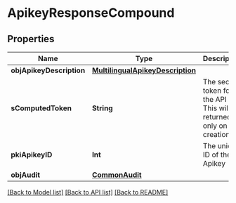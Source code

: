 # ApikeyResponseCompound

## Properties
Name | Type | Description | Notes
------------ | ------------- | ------------- | -------------
**objApikeyDescription** | [**MultilingualApikeyDescription**](MultilingualApikeyDescription.md) |  | 
**sComputedToken** | **String** | The secret token for the API key.  This will be returned only on creation. | [optional] 
**pkiApikeyID** | **Int** | The unique ID of the Apikey | 
**objAudit** | [**CommonAudit**](CommonAudit.md) |  | 

[[Back to Model list]](../README.md#documentation-for-models) [[Back to API list]](../README.md#documentation-for-api-endpoints) [[Back to README]](../README.md)


